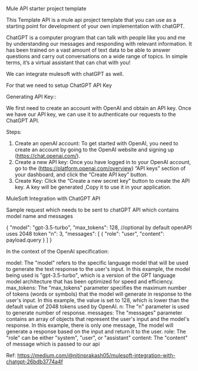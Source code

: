 Mule API starter project template

This Template API is a mule api project template that you can use as a starting point for development of your own implementation with chatGPT.

ChatGPT is a computer program that can talk with people like you and me by understanding our messages and responding with relevant information. It has been trained on a vast amount of text data to be able to answer questions and carry out conversations on a wide range of topics. In simple terms, it’s a virtual assistant that can chat with you!

We can integrate mulesoft with chatGPT as well. 

For that we need to setup ChatGPT API Key

Generating API Key::

We first need to create an account with OpenAI and obtain an API key. Once we have our API key, we can use it to authenticate our requests to the ChatGPT API.

Steps:

1. Create an openAI account: To get started with OpenAI, you need to create an account by going to the OpenAI website and signing up (https://chat.openai.com/).
2. Create a new API key: Once you have logged in to your OpenAI account, go to the (https://platform.openai.com/overview) “API keys” section of your dashboard, and click the “Create API key” button.
3. Create Key: Click the “Create a new secret key” button to create the API key. A key will be generated ,Copy it to use it in your application.


MuleSoft Integration with ChatGPT API

Sample request which needs to be sent to chatGPT API which contains model name and messages 

{
    "model": "gpt-3.5-turbo",
    "max_tokens": 128, //optional by default openAPI uses 2048 token
    "n": 3,
    "messages": [
        {
            "role": "user",
            "content": payload.query
        }
    ]
}

In the context of the OpenAI specification:

model: The "model" refers to the specific language model that will be used to generate the text response to the user's input. In this example, the model being used is "gpt-3.5-turbo", which is a version of the GPT language model architecture that has been optimized for speed and efficiency.
max_tokens: The "max_tokens" parameter specifies the maximum number of tokens (words or symbols) that the model will generate in response to the user's input. In this example, the value is set to 128, which is lower than the default value of 2048 tokens used by OpenAI.
n: The "n" parameter is used to generate number of response.
messages: The "messages" parameter contains an array of objects that represent the user's input and the model's response. In this example, there is only one message, The model will generate a response based on the input and return it to the user.
role: The "role" can be either "system", "user", or "assistant"
content: The "content" of message which is passed to our api 



Ref: https://medium.com/@nitinprakash05/mulesoft-integration-with-chatgpt-26bdb3774a4f